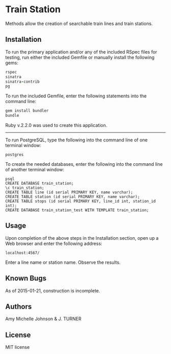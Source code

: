 Train Station
======================

Methods allow the creation of searchable train lines and train stations.

Installation
------------

To run the primary application and/or any of the included RSpec files for
testing, run either the included Gemfile or manually
install the following gems:
```ruby
rspec
sinatra
sinatra-contrib
pg
```

To run the included Gemfile, enter the following statements into
the command line:
```ruby
gem install bundler
bundle
```

Ruby v.2.2.0 was used to create this application.

-----

To run PostgreSQL, type the following into the command line of one terminal window:
```PostgreSQL
postgres
```

To create the needed databases, enter the following into
the command line of another terminal window:
```
psql
CREATE DATABASE train_station;
\c train_station;
CREATE TABLE line (id serial PRIMARY KEY, name varchar);
CREATE TABLE station (id serial PRIMARY KEY, name varchar);
CREATE TABLE stops (id serial PRIMARY KEY, line_id int, station_id int);
CREATE DATABASE train_station_test WITH TEMPLATE train_station;
```

Usage
-----

Upon completion of the above steps in the Installation section, open
up a Web browser and enter the following address:

```url
localhost:4567/
```

Enter a line name or station name. Observe the results.

Known Bugs
----------

As of 2015-01-21, construction is incomplete.

Authors
------

Amy Michelle Johnson & J. TURNER

License
-------

MIT license
